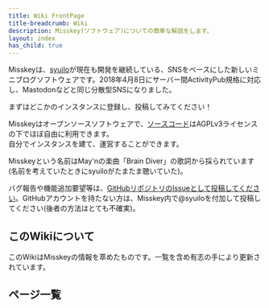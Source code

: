 ```yaml
---
title: Wiki FrontPage
title-breadcrumb: Wiki
description: Misskey(ソフトウェア)についての簡単な解説をします。
layout: index
has_child: true
---
```


Misskeyは、[syuilo](https://syuilo.com)が現在も開発を継続している、SNSをベースにした新しいミニブログソフトウェアです。2018年4月8日にサーバー間ActivityPub規格に対応し、Mastodonなどと同じ分散型SNSになりました。

まずはどこかのインスタンスに登録し、投稿してみてください！

Misskeyはオープンソースソフトウェアで、[ソースコード](https://github.com/syuilo/misskey)はAGPLv3ライセンスの下でほぼ自由に利用できます。  
自分でインスタンスを建て、運営することができます。

Misskeyという名前はMay'nの楽曲「Brain Diver」の歌詞から採られています (名前を考えていたときにsyuiloがたまたま聴いていた)。

バグ報告や機能追加要望等は、[GitHubリポジトリのIssueとして投稿してください](https://github.com/syuilo/misskey/issues/new/choose)。GitHubアカウントを持たない方は、Misskey内で@syuiloを付加して投稿してください(後者の方法はとても不確実)。

## このWikiについて
このWikiはMisskeyの情報を萃めたものです。一覧を含め有志の手により更新されています。

## ページ一覧